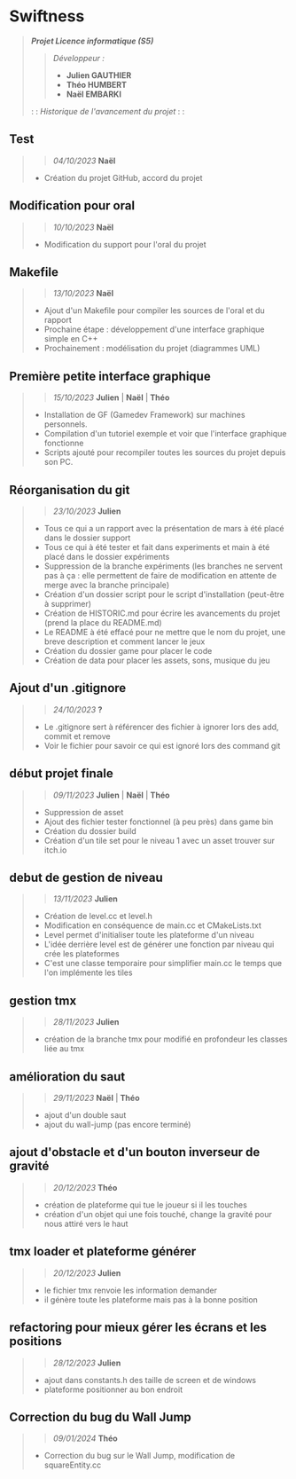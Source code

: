 # Swiftness

>
> ***Projet Licence informatique (S5)***
>
>> *Développeur :*
>>
>>- **Julien GAUTHIER**
>>- **Théo HUMBERT**
>>- **Naël EMBARKI**
>
> : : *Historique de l'avancement du projet* : :

## Test

>
>> *04/10/2023*
>> **Naël**
>
>- Création du projet GitHub, accord du projet
>

## Modification pour oral

>
>> *10/10/2023*
>> **Naël**
>
>- Modification du support pour l'oral du projet
>

## Makefile

>
>> *13/10/2023*
>> **Naël**
>
>- Ajout d'un Makefile pour compiler les sources de l'oral et du rapport
>- Prochaine étape : développement d'une interface  graphique simple en C++
>- Prochainement : modélisation du projet (diagrammes UML)
>

## Première petite interface graphique

>
>> *15/10/2023*
>> **Julien** | **Naël** | **Théo**
>
>- Installation de GF (Gamedev Framework) sur machines personnels.
>- Compilation d'un tutoriel exemple et voir que l'interface graphique fonctionne
>- Scripts ajouté pour recompiler toutes les sources du projet depuis son PC.
>

## Réorganisation du git

>
>> *23/10/2023*
>> **Julien**
>
>- Tous ce qui a un rapport avec la présentation de mars à été placé dans le dossier support
>- Tous ce qui à été tester et fait dans experiments et main à été placé dans le dossier expériments
>- Suppression de la branche expériments (les branches ne servent pas à ça : elle permettent de faire de modification en attente de merge avec la branche principale)
>- Création d'un dossier script pour le script d'installation (peut-être à supprimer)
>- Création de HISTORIC.md pour écrire les avancements du projet (prend la place du README.md)
>- Le README à été effacé pour ne mettre que le nom du projet, une breve description et comment lancer le jeux
>- Création du dossier game pour placer le code
>- Création de data pour placer les assets, sons, musique du jeu
>

## Ajout d'un .gitignore

>
>> *24/10/2023*
>> **?**
>
>- Le .gitignore sert à référencer des fichier à ignorer lors des add, commit et remove
>- Voir le fichier pour savoir ce qui est ignoré lors des command git
>

## début projet finale

>
>> *09/11/2023*
>> **Julien** | **Naël** | **Théo**
>
>- Suppression de asset
>- Ajout des fichier tester fonctionnel (à peu près) dans game bin
>- Création du dossier build
>- Création d'un tile set pour le niveau 1 avec un asset trouver sur itch.io
>

## debut de gestion de niveau

>
>> *13/11/2023*
>> **Julien**
>
>- Création de level.cc et level.h
>- Modification en conséquence de main.cc et CMakeLists.txt
>- Level permet d'initialiser toute les plateforme d'un niveau
>- L'idée derrière level est de générer une fonction par niveau qui crée les plateformes
>- C'est une classe temporaire pour simplifier main.cc le temps que l'on implémente les tiles
>

## gestion tmx

>
>> *28/11/2023*
>> **Julien**
>
>- création de la branche tmx pour modifié en profondeur les classes liée au tmx
>

## amélioration du saut

>
>> *29/11/2023*
>> **Naël** | **Théo**
>
>- ajout d'un double saut
>- ajout du wall-jump (pas encore terminé)
>

## ajout d'obstacle et d'un bouton inverseur de gravité

>
>> *20/12/2023*
>> **Théo**
>
>- création de plateforme qui tue le joueur si il les touches
>- création d'un objet qui une fois touché, change la gravité pour nous attiré vers le haut
>

## tmx loader et plateforme générer

>
>> *20/12/2023*
>> **Julien**
>
>- le fichier tmx renvoie les information demander
>- il génère toute les plateforme mais pas à la bonne position
>

## refactoring pour mieux gérer les écrans et les positions

>
>> *28/12/2023*
>> **Julien**
>
>- ajout dans constants.h des taille de screen et de windows
>- plateforme positionner au bon endroit
>

## Correction du bug du Wall Jump

>
>> *09/01/2024*
>> **Théo**
>
>- Correction du bug sur le Wall Jump, modification de squareEntity.cc
